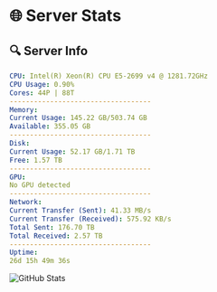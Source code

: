 # 🌐 Server Stats
## 🔍 Server Info
```yaml
CPU: Intel(R) Xeon(R) CPU E5-2699 v4 @ 1281.72GHz
CPU Usage: 0.90%
Cores: 44P | 88T
-----------------------------------
Memory:
Current Usage: 145.22 GB/503.74 GB
Available: 355.05 GB
-----------------------------------
Disk:
Current Usage: 52.17 GB/1.71 TB
Free: 1.57 TB
-----------------------------------
GPU:
No GPU detected
-----------------------------------
Network:
Current Transfer (Sent): 41.33 MB/s
Current Transfer (Received): 575.92 KB/s
Total Sent: 176.70 TB
Total Received: 2.57 TB
-----------------------------------
Uptime:
26d 15h 49m 36s
```
![GitHub Stats](https://img.shields.io/badge/Updated-2025-03-06_14:32:54-blue)